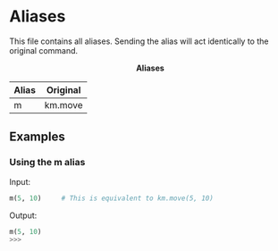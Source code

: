 # Aliases

This file contains all aliases. Sending the alias will act identically to the original command.

<center><b>Aliases</b></center>

| Alias          | Original       |
| -------------- | -------------- |
| m              | km.move        |

## Examples

### Using the m alias

Input:
```python
m(5, 10)     # This is equivalent to km.move(5, 10)
```

Output:
```python
m(5, 10)
>>>
```
